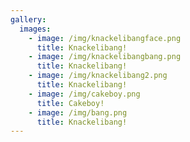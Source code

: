 ```yaml
---
gallery:
  images:
    - image: /img/knackelibangface.png
      title: Knackelibang!
    - image: /img/knackelibangbang.png
      title: Knackelibang!
    - image: /img/knackelibang2.png
      title: Knackelibang!
    - image: /img/cakeboy.png
      title: Cakeboy!
    - image: /img/bang.png
      title: Knackelibang!
---
```


